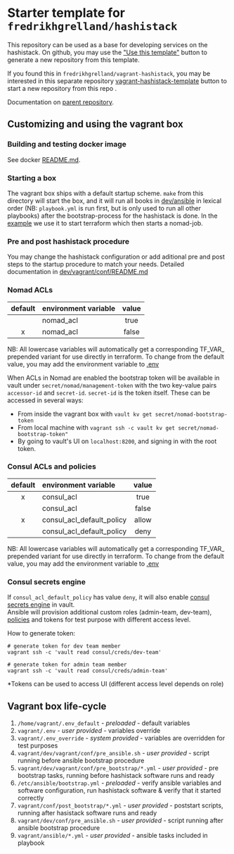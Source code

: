 # Starter template for `fredrikhgrelland/hashistack`

This repository can be used as a base for developing services on the hashistack.
On github, you may use the ["Use this template"](https://github.com/fredrikhgrelland/vagrant-hashistack-template/generate) button to generate a new repository from this template.

If you found this in `fredrikhgrelland/vagrant-hashistack`, you may be interested in this separate repository [vagrant-hashistack-template](https://github.com/fredrikhgrelland/vagrant-hashistack-template/generate) button to start a new repository from this repo
.

Documentation on [parent repository](https://github.com/fredrikhgrelland/vagrant-hashistack#usage).

## Customizing and using the vagrant box

### Building and testing docker image
See docker [README.md](docker/README.md).

### Starting a box
The vagrant box ships with a default startup scheme. `make` from this directory will start the box, and it will run all books in [dev/ansible](dev/ansible) in lexical order (NB: `playbook.yml` is run first, but is only used to run all other playbooks) after the bootstrap-process for the hashistack is done. In the [example](test_example/dev/ansible/playbook.yml) we use it to start terraform which then starts a nomad-job.

### Pre and post hashistack procedure
You may change the hashistack configuration or add aditional pre and post steps to the startup procedure to match your needs.
Detailed documentation in [dev/vagrant/conf/README.md](dev/vagrant/conf/README.md)

### Nomad ACLs

| default   | environment variable  |  value  |
|:---------:|:----------------------|:-------:|
|           | nomad_acl             |  true   |
| x         | nomad_acl             |  false  |

NB: All lowercase variables will automatically get a corresponding TF_VAR_ prepended variant for use directly in terraform.
To change from the default value, you may add the environment variable to [.env](dev/.env)

When ACLs in Nomad are enabled the bootstrap token will be available in vault under `secret/nomad/management-token` with the two key-value pairs `accessor-id` and `secret-id`. `secret-id` is the token itself. These can be accessed in several ways:
- From inside the vagrant box with `vault kv get secret/nomad-bootstrap-token`
- From local machine with `vagrant ssh -c vault kv get secret/nomad-bootstrap-token"`
- By going to vault's UI on `localhost:8200`, and signing in with the root token.

### Consul ACLs and policies

| default   | environment variable             |  value  |
|:---------:|:---------------------------------|:-------:|
|     x     | consul_acl                       |  true   |
|           | consul_acl                       |  false  |
|     x     | consul_acl_default_policy        |  allow  |
|           | consul_acl_default_policy        |  deny   |

NB: All lowercase variables will automatically get a corresponding TF_VAR_ prepended variant for use directly in terraform.
To change from the default value, you may add the environment variable to [.env](dev/.env)



### Consul secrets engine
If `consul_acl_default_policy` has value `deny`, it will also enable [consul secrets engine](https://www.vaultproject.io/docs/secrets/consul) in vault.  
Ansible will provision additional custom roles (admin-team, dev-team), [policies](../ansible/templates/consul-policies) and tokens for test purpose with different access level.

How to generate token:
```text
# generate token for dev team member
vagrant ssh -c 'vault read consul/creds/dev-team'

# generate token for admin team member
vagrant ssh -c 'vault read consul/creds/admin-team'
```

*Tokens can be used to access UI (different access level depends on role)

## Vagrant box life-cycle
1. `/home/vagrant/.env_default` - _preloaded_ - default variables
1. `vagrant/.env` - _user provided_ - variables override
1. `vagrant/.env_override` - _system provided_ - variables are overridden for test purposes
1. `vagrant/dev/vagrant/conf/pre_ansible.sh` - _user provided_ - script running before ansible bootstrap procedure
1. `vagrant/dev/vagrant/conf/pre_bootstrap/*.yml` - _user provided_ - pre bootstrap tasks, running before hashistack software runs and ready
1. `/etc/ansible/bootstrap.yml` - _preloaded_ - verify ansible variables and software configuration, run hashistack software & verify that it started correctly
1. `vagrant/conf/post_bootstrap/*.yml` - _user provided_ - poststart scripts, running after hasistack software runs and ready
1. `vagrant/dev/conf/pre_ansible.sh` - _user provided_ - script running after ansible bootstrap procedure
1. `vagrant/ansible/*.yml` - _user provided_ - ansible tasks included in playbook
